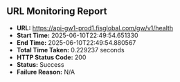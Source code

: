 ## URL Monitoring Report

- **URL:** https://api-gw1-prod1.fisglobal.com/gw/v1/health
- **Start Time:** 2025-06-10T22:49:54.651330
- **End Time:** 2025-06-10T22:49:54.880567
- **Total Time Taken:** 0.229237 seconds
- **HTTP Status Code:** 200
- **Status:** Success
- **Failure Reason:** N/A
